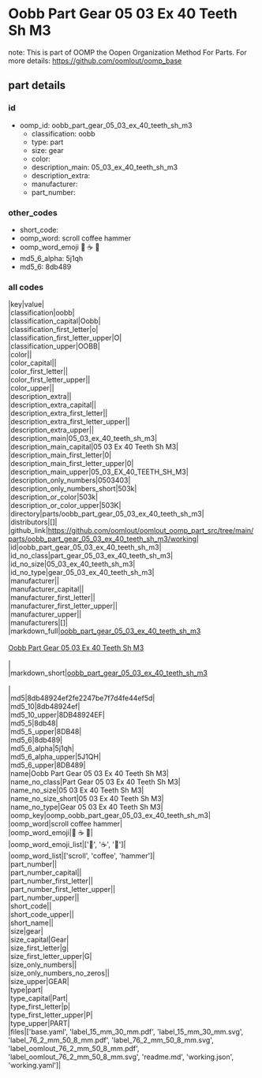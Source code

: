 # Oobb Part Gear 05 03 Ex 40 Teeth Sh M3  

note: This is part of OOMP the Oopen Organization Method For Parts. For more details: https://github.com/oomlout/oomp_base

##  part details





### id
* oomp_id: oobb_part_gear_05_03_ex_40_teeth_sh_m3
  * classification: oobb
  * type: part
  * size: gear
  * color: 
  * description_main: 05_03_ex_40_teeth_sh_m3
  * description_extra: 
  * manufacturer: 
  * part_number: 

### other_codes
* short_code: 
* oomp_word: scroll coffee hammer
* oomp_word_emoji :scroll: :coffee: :hammer:
* md5_6_alpha: 5j1qh
* md5_6: 8db489

### all codes 
|key|value|  
|classification|oobb|  
|classification_capital|Oobb|  
|classification_first_letter|o|  
|classification_first_letter_upper|O|  
|classification_upper|OOBB|  
|color||  
|color_capital||  
|color_first_letter||  
|color_first_letter_upper||  
|color_upper||  
|description_extra||  
|description_extra_capital||  
|description_extra_first_letter||  
|description_extra_first_letter_upper||  
|description_extra_upper||  
|description_main|05_03_ex_40_teeth_sh_m3|  
|description_main_capital|05 03 Ex 40 Teeth Sh M3|  
|description_main_first_letter|0|  
|description_main_first_letter_upper|0|  
|description_main_upper|05_03_EX_40_TEETH_SH_M3|  
|description_only_numbers|0503403|  
|description_only_numbers_short|503k|  
|description_or_color|503k|  
|description_or_color_upper|503K|  
|directory|parts/oobb_part_gear_05_03_ex_40_teeth_sh_m3|  
|distributors|[]|  
|github_link|https://github.com/oomlout/oomlout_oomp_part_src/tree/main/parts/oobb_part_gear_05_03_ex_40_teeth_sh_m3/working|  
|id|oobb_part_gear_05_03_ex_40_teeth_sh_m3|  
|id_no_class|part_gear_05_03_ex_40_teeth_sh_m3|  
|id_no_size|05_03_ex_40_teeth_sh_m3|  
|id_no_type|gear_05_03_ex_40_teeth_sh_m3|  
|manufacturer||  
|manufacturer_capital||  
|manufacturer_first_letter||  
|manufacturer_first_letter_upper||  
|manufacturer_upper||  
|manufacturers|[]|  
|markdown_full|[oobb_part_gear_05_03_ex_40_teeth_sh_m3](https://github.com/oomlout/oomlout_oomp_part_src/tree/main/parts/oobb_part_gear_05_03_ex_40_teeth_sh_m3/working)<br>[](https://github.com/oomlout/oomlout_oomp_part_src/tree/main/parts/oobb_part_gear_05_03_ex_40_teeth_sh_m3/working)<br>[Oobb Part Gear 05 03 Ex 40 Teeth Sh M3](https://github.com/oomlout/oomlout_oomp_part_src/tree/main/parts/oobb_part_gear_05_03_ex_40_teeth_sh_m3/working)<br><br>|  
|markdown_short|[oobb_part_gear_05_03_ex_40_teeth_sh_m3](https://github.com/oomlout/oomlout_oomp_part_src/tree/main/parts/oobb_part_gear_05_03_ex_40_teeth_sh_m3/working)<br><br>|  
|md5|8db48924ef2fe2247be7f7d4fe44ef5d|  
|md5_10|8db48924ef|  
|md5_10_upper|8DB48924EF|  
|md5_5|8db48|  
|md5_5_upper|8DB48|  
|md5_6|8db489|  
|md5_6_alpha|5j1qh|  
|md5_6_alpha_upper|5J1QH|  
|md5_6_upper|8DB489|  
|name|Oobb Part Gear 05 03 Ex 40 Teeth Sh M3|  
|name_no_class|Part Gear 05 03 Ex 40 Teeth Sh M3|  
|name_no_size|05 03 Ex 40 Teeth Sh M3|  
|name_no_size_short|05 03 Ex 40 Teeth Sh M3|  
|name_no_type|Gear 05 03 Ex 40 Teeth Sh M3|  
|oomp_key|oomp_oobb_part_gear_05_03_ex_40_teeth_sh_m3|  
|oomp_word|scroll coffee hammer|  
|oomp_word_emoji|:scroll: :coffee: :hammer:|  
|oomp_word_emoji_list|[':scroll:', ':coffee:', ':hammer:']|  
|oomp_word_list|['scroll', 'coffee', 'hammer']|  
|part_number||  
|part_number_capital||  
|part_number_first_letter||  
|part_number_first_letter_upper||  
|part_number_upper||  
|short_code||  
|short_code_upper||  
|short_name||  
|size|gear|  
|size_capital|Gear|  
|size_first_letter|g|  
|size_first_letter_upper|G|  
|size_only_numbers||  
|size_only_numbers_no_zeros||  
|size_upper|GEAR|  
|type|part|  
|type_capital|Part|  
|type_first_letter|p|  
|type_first_letter_upper|P|  
|type_upper|PART|  
|files|['base.yaml', 'label_15_mm_30_mm.pdf', 'label_15_mm_30_mm.svg', 'label_76_2_mm_50_8_mm.pdf', 'label_76_2_mm_50_8_mm.svg', 'label_oomlout_76_2_mm_50_8_mm.pdf', 'label_oomlout_76_2_mm_50_8_mm.svg', 'readme.md', 'working.json', 'working.yaml']|  
